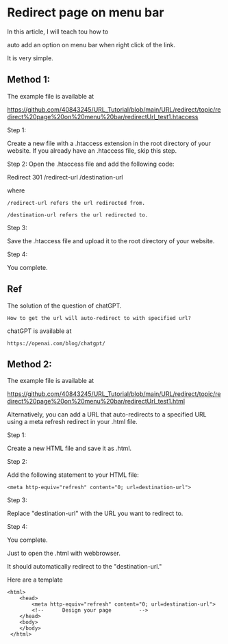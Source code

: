 # Redirect page on menu bar
In this article, I will teach tou how to 

auto add an option on menu bar when right click of the link.

It is very simple.

## Method 1:

The example file is available at

https://github.com/40843245/URL_Tutorial/blob/main/URL/redirect/topic/redirect%20page%20on%20menu%20bar/redirectUrl_test1.htaccess


Step 1:

Create a new file with a .htaccess extension in the root directory of your website. If you already have an .htaccess file, skip this step. 

Step 2:
Open the .htaccess file and add the following code:

Redirect 301 /redirect-url /destination-url

where

    /redirect-url refers the url redirected from.

    /destination-url refers the url redirected to.

Step 3:

Save the .htaccess file and upload it to the root directory of your website.

Step 4:

You complete.

## Ref

The solution of the question of chatGPT.

    How to get the url will auto-redirect to with specified url?
    
chatGPT is available at

    https://openai.com/blog/chatgpt/


## Method 2:

The example file is available at

https://github.com/40843245/URL_Tutorial/blob/main/URL/redirect/topic/redirect%20page%20on%20menu%20bar/redirectUrl_test1.html

Alternatively, you can add a URL that auto-redirects to a specified URL using a meta refresh redirect in your .html file.

Step 1:

Create a new HTML file and save it as .html.

Step 2:

Add the following statement to your HTML file:

    <meta http-equiv="refresh" content="0; url=destination-url">
            
Step 3:

Replace "destination-url" with the URL you want to redirect to.


Step 4:

You complete.

Just to open the .html with webbrowser.

It should automatically redirect to the "destination-url."


Here are a template

    <html>
        <head>
            <meta http-equiv="refresh" content="0; url=destination-url">
            <!--      Design your page         -->
        </head>
        <body>
        </body>
     </html>
